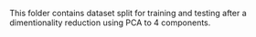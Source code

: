 This folder contains dataset split for training and testing after a dimentionality reduction using PCA to 4 components. 
